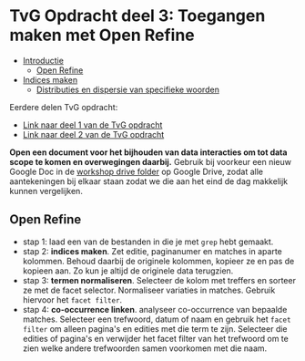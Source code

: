 # TvG Opdracht deel 3: Toegangen maken met Open Refine

+ [Introductie](#intro)
    + [Open Refine](#open-refine)
+ [Indices maken](#grep-indices)
    + [Distributies en dispersie van specifieke woorden](#grep-words-distributions)

Eerdere delen TvG opdracht:

+ [Link naar deel 1 van de TvG opdracht](../dag_1/tvg_opdracht1.md)
+ [Link naar deel 2 van de TvG opdracht](../dag_1/tvg_opdracht2.md)

**Open een document voor het bijhouden van data interacties om tot data scope te komen en overwegingen daarbij.** Gebruik bij voorkeur een nieuw Google Doc in de [workshop drive folder](https://drive.google.com/drive/folders/1R8Rex2v0YwfWhW8omEp0esqBkdX_Ymhr) op Google Drive, zodat alle aantekeningen bij elkaar staan zodat we die aan het eind de dag makkelijk kunnen vergelijken. 

<a name="open-refine"></a>
## Open Refine

+ stap 1: laad een van de bestanden in die je met `grep` hebt gemaakt.
+ stap 2: **indices maken**. Zet editie, paginanumer en matches in aparte kolommen. Behoud daarbij de originele kolommen, kopieer ze en pas de kopieen aan. Zo kun je altijd de originele data terugzien.
+ stap 3: **termen normaliseren**. Selecteer de kolom met treffers en sorteer ze met de facet selector. Normaliseer variaties in matches. Gebruik hiervoor het `facet filter`.
+ stap 4: **co-occurrence linken**. analyseer co-occurrence van bepaalde matches. Selecteer een trefwoord, datum of naam en gebruik het `facet filter` om alleen pagina's en edities met die term te zijn. Selecteer die edities of pagina's en verwijder het facet filter van het trefwoord om te zien welke andere trefwoorden samen voorkomen met die naam.

